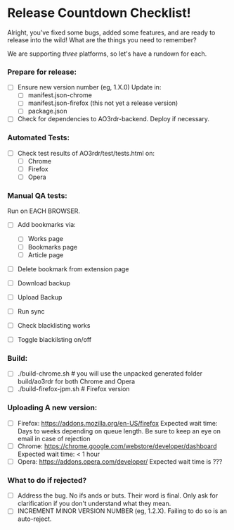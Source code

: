 # Release Countdown Checklist!

Alright, you've fixed some bugs, added some features, and are ready to release into the wild! What are the things you need to remember?

We are supporting _three_ platforms, so let's have a rundown for each.

### Prepare for release:

- [ ] Ensure new version number (eg, 1.X.0)
    Update in:
    - [ ] manifest.json-chrome
    - [ ] manifest.json-firefox (this not yet a release version)
    - [ ] package.json
- [ ] Check for dependencies to AO3rdr-backend. Deploy if necessary.

### Automated Tests:

- [ ] Check test results of AO3rdr/test/tests.html on:
    - [ ] Chrome
    - [ ] Firefox
    - [ ] Opera

### Manual QA tests:
Run on EACH BROWSER.

- [ ] Add bookmarks via:
    - [ ] Works page
    - [ ] Bookmarks page
    - [ ] Article page
- [ ] Delete bookmark from extension page
- [ ] Download backup
- [ ] Upload Backup
- [ ] Run sync
- [ ] Check blacklisting works
- [ ] Toggle blackilsting on/off


### Build:

- [ ] ./build-chrome.sh  # you will use the unpacked generated folder build/ao3rdr for both Chrome and Opera
- [ ] ./build-firefox-jpm.sh  # Firefox version

### Uploading A new version:

- [ ] Firefox: https://addons.mozilla.org/en-US/firefox
    Expected wait time: Days to weeks depending on queue length.
    Be sure to keep an eye on email in case of rejection
- [ ] Chrome: https://chrome.google.com/webstore/developer/dashboard
    Expected wait time: < 1 hour
- [ ] Opera: https://addons.opera.com/developer/
    Expected wait time is ???

### What to do if rejected?

- [ ] Address the bug. No ifs ands or buts. Their word is final. Only ask for clarification if you don't understand what they mean.
- [ ] INCREMENT MINOR VERSION NUMBER (eg, 1.2.X). Failing to do so is an auto-reject.